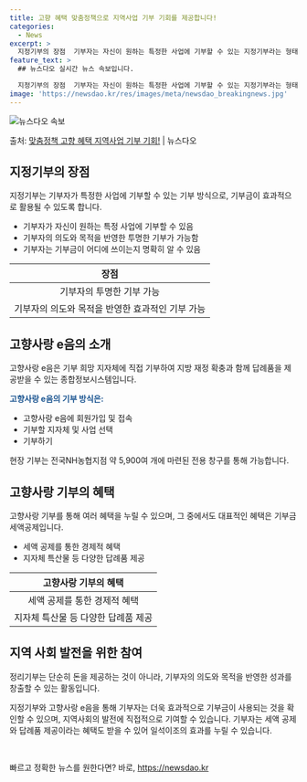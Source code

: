 ```yaml
---
title: 고향 혜택 맞춤정책으로 지역사업 기부 기회를 제공합니다!
categories:
  - News
excerpt: >
  지정기부의 장점  기부자는 자신이 원하는 특정한 사업에 기부할 수 있는 지정기부라는 형태를 통해 기부금이 효…
feature_text: >
  ## 뉴스다오 실시간 뉴스 속보입니다.

  지정기부의 장점  기부자는 자신이 원하는 특정한 사업에 기부할 수 있는 지정기부라는 형태를 통해 기부금이 효…
image: 'https://newsdao.kr/res/images/meta/newsdao_breakingnews.jpg'
---
```


![뉴스다오 속보](https://newsdao.kr/res/images/meta/newsdao_breakingnews.jpg)

<p>출처: <a href="https://newsdao.kr/4296" rel="dofollow">맞춤정책 고향 혜택 지역사업 기부 기회!</a> | 뉴스다오</p>

<h2 data-ke-size="size26">지정기부의 장점</h2>
<p data-ke-size="size16">지정기부는 기부자가 특정한 사업에 기부할 수 있는 기부 방식으로, 기부금이 효과적으로 활용될 수 있도록 합니다.</p>
<ul>
    <li>기부자가 자신이 원하는 특정 사업에 기부할 수 있음</li>
    <li>기부자의 의도와 목적을 반영한 투명한 기부가 가능함</li>
    <li>기부자는 기부금이 어디에 쓰이는지 명확히 알 수 있음</li>
</ul>
<table>
<thead>
<tr>
<th style="text-align: center; height: 17px;"><b>장점</b></th>
</tr>
</thead>
<tbody>
<tr>
<td style="text-align: center; height: 17px;">기부자의 투명한 기부 가능</td>
</tr>
<tr>
<td style="text-align: center; height: 17px;">기부자의 의도와 목적을 반영한 효과적인 기부 가능</td>
</tr>
</tbody>
</table>
<h2 data-ke-size="size26">고향사랑 e음의 소개</h2>
<p data-ke-size="size16">고향사랑 e음은 기부 희망 지자체에 직접 기부하여 지방 재정 확충과 함께 답례품을 제공받을 수 있는 종합정보시스템입니다.</p>
<b><span style="color: #1a5490;">고향사랑 e음의 기부 방식은:</span></b>
<ul>
    <li>고향사랑 e음에 회원가입 및 접속</li>
    <li>기부할 지자체 및 사업 선택</li>
    <li>기부하기</li>
</ul>
<p data-ke-size="size16">현장 기부는 전국NH농협지점 약 5,900여 개에 마련된 전용 창구를 통해 가능합니다.</p>
<h2 data-ke-size="size26">고향사랑 기부의 혜택</h2>
<p data-ke-size="size16">고향사랑 기부를 통해 여러 혜택을 누릴 수 있으며, 그 중에서도 대표적인 혜택은 기부금 세액공제입니다.</p>
<ul>
    <li>세액 공제를 통한 경제적 혜택</li>
    <li>지자체 특산물 등 다양한 답례품 제공</li>
</ul>
<table>
<thead>
<tr>
<th style="text-align: center; height: 17px;"><b>고향사랑 기부의 혜택</b></th>
</tr>
</thead>
<tbody>
<tr>
<td style="text-align: center; height: 17px;">세액 공제를 통한 경제적 혜택</td>
</tr>
<tr>
<td style="text-align: center; height: 17px;">지자체 특산물 등 다양한 답례품 제공</td>
</tr>
</tbody>
</table>
<h2 data-ke-size="size26">지역 사회 발전을 위한 참여</h2>
<p data-ke-size="size16">정리기부는 단순히 돈을 제공하는 것이 아니라, 기부자의 의도와 목적을 반영한 성과를 창출할 수 있는 활동입니다.</p>
<p data-ke-size="size16">지정기부와 고향사랑 e음을 통해 기부자는 더욱 효과적으로 기부금이 사용되는 것을 확인할 수 있으며, 지역사회의 발전에 직접적으로 기여할 수 있습니다. 기부자는 세액 공제와 답례품 제공이라는 혜택도 받을 수 있어 일석이조의 효과를 누릴 수 있습니다.</p>
<p data-ke-size="size16">&nbsp;</p> 

빠르고 정확한 뉴스를 원한다면? 바로, <a href="https://newsdao.kr" rel="dofollow">https://newsdao.kr</a>



